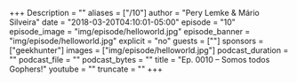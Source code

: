 +++
Description = ""
aliases = ["/10"]
author = "Pery Lemke & Mário Silveira"
date = "2018-03-20T04:10:01-05:00"
episode = "10"
episode_image = "img/episode/helloworld.jpg"
episode_banner = "img/episode/helloworld.jpg"
explicit = "no"
guests = [""]
sponsors = ["geekhunter"]
images = ["img/episode/helloworld.jpg"]
podcast_duration = ""
podcast_file = ""
podcast_bytes = ""
title = "Ep. 0010 – Somos todos Gophers!"
youtube = ""
truncate = ""
+++
